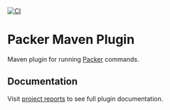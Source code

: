 [![CI](https://github.com/miquelo/packer-maven-plugin/workflows/CI/badge.svg)](https://github.com/miquelo/packer-maven-plugin/actions?query=workflow%3A%22CI%22)

# Packer Maven Plugin

Maven plugin for running [Packer](https://www.packer.io/) commands.

## Documentation

Visit [project reports](https://miquelo.github.io/packer-maven-plugin) to see
full plugin documentation.
